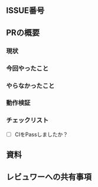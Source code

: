 ## ISSUE番号
## PRの概要
### 現状
<!-- 解決するべき課題　なければなし -->
### 今回やったこと
<!-- このPRでやったことの説明 -->
### やらなかったこと
<!-- 別PRに分けた部分など　なければなし -->

### 動作検証
<!-- テストの実行結果やPlaygroundの実行結果のスクリーンショット等 -->

### チェックリスト
<!-- レビュー依頼前に確認すること -->
- [ ] CIをPassしましたか？ 

## 資料
<!-- 参考にしたサイトURL　or　コンフルのURL -->

## レビュワーへの共有事項
<!-- 影響範囲や懸念事項 -->
